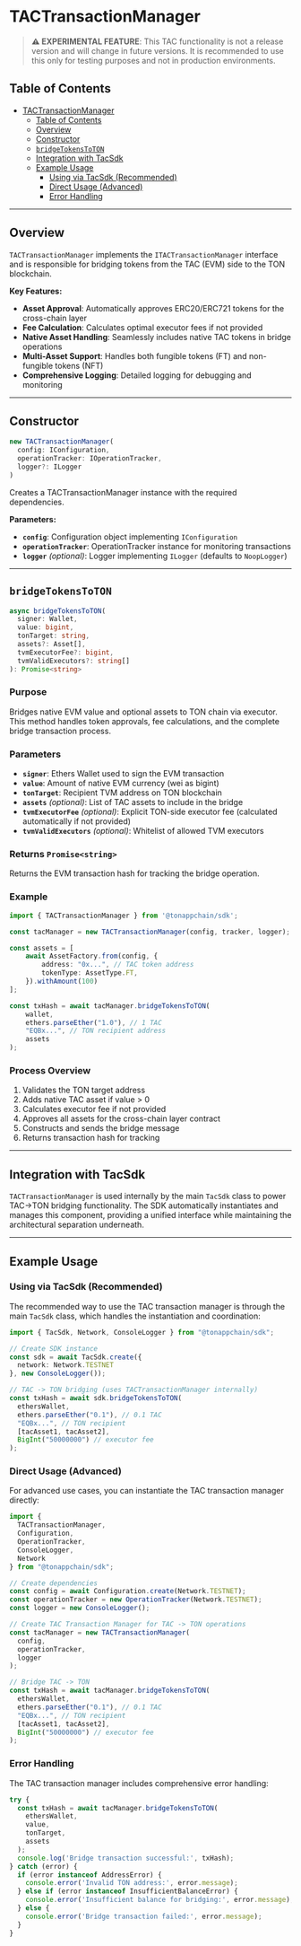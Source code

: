 # TACTransactionManager

> **⚠️ EXPERIMENTAL FEATURE**: This TAC functionality is not a release version and will change in future versions. It is recommended to use this only for testing purposes and not in production environments.

## Table of Contents

- [TACTransactionManager](#tactransactionmanager)
  - [Table of Contents](#table-of-contents)
  - [Overview](#overview)
  - [Constructor](#constructor)
  - [`bridgeTokensToTON`](#bridgetokenstoton)
  - [Integration with TacSdk](#integration-with-tacsdk)
  - [Example Usage](#example-usage)
    - [Using via TacSdk (Recommended)](#using-via-tacsdk-recommended)
    - [Direct Usage (Advanced)](#direct-usage-advanced)
    - [Error Handling](#error-handling)

---

## Overview

`TACTransactionManager` implements the `ITACTransactionManager` interface and is responsible for bridging tokens from the TAC (EVM) side to the TON blockchain.

**Key Features:**
- **Asset Approval**: Automatically approves ERC20/ERC721 tokens for the cross-chain layer
- **Fee Calculation**: Calculates optimal executor fees if not provided
- **Native Asset Handling**: Seamlessly includes native TAC tokens in bridge operations
- **Multi-Asset Support**: Handles both fungible tokens (FT) and non-fungible tokens (NFT)
- **Comprehensive Logging**: Detailed logging for debugging and monitoring

---

## Constructor

```typescript
new TACTransactionManager(
  config: IConfiguration,
  operationTracker: IOperationTracker,
  logger?: ILogger
)
```

Creates a TACTransactionManager instance with the required dependencies.

**Parameters:**
- **`config`**: Configuration object implementing `IConfiguration`
- **`operationTracker`**: OperationTracker instance for monitoring transactions
- **`logger`** *(optional)*: Logger implementing `ILogger` (defaults to `NoopLogger`)

---

## `bridgeTokensToTON`

```typescript
async bridgeTokensToTON(
  signer: Wallet,
  value: bigint,
  tonTarget: string,
  assets?: Asset[],
  tvmExecutorFee?: bigint,
  tvmValidExecutors?: string[]
): Promise<string>
```

### **Purpose**

Bridges native EVM value and optional assets to TON chain via executor. This method handles token approvals, fee calculations, and the complete bridge transaction process.

### **Parameters**

- **`signer`**: Ethers Wallet used to sign the EVM transaction
- **`value`**: Amount of native EVM currency (wei as bigint)
- **`tonTarget`**: Recipient TVM address on TON blockchain
- **`assets`** *(optional)*: List of TAC assets to include in the bridge
- **`tvmExecutorFee`** *(optional)*: Explicit TON-side executor fee (calculated automatically if not provided)
- **`tvmValidExecutors`** *(optional)*: Whitelist of allowed TVM executors

### **Returns** `Promise<string>`

Returns the EVM transaction hash for tracking the bridge operation.

### **Example**

```typescript
import { TACTransactionManager } from '@tonappchain/sdk';

const tacManager = new TACTransactionManager(config, tracker, logger);

const assets = [
    await AssetFactory.from(config, {
        address: "0x...", // TAC token address
        tokenType: AssetType.FT,
    }).withAmount(100)
];

const txHash = await tacManager.bridgeTokensToTON(
    wallet,
    ethers.parseEther("1.0"), // 1 TAC
    "EQBx...", // TON recipient address
    assets
);
```

### **Process Overview**

1. Validates the TON target address
2. Adds native TAC asset if value > 0
3. Calculates executor fee if not provided
4. Approves all assets for the cross-chain layer contract
5. Constructs and sends the bridge message
6. Returns transaction hash for tracking

---

## Integration with TacSdk

`TACTransactionManager` is used internally by the main `TacSdk` class to power TAC->TON bridging functionality. The SDK automatically instantiates and manages this component, providing a unified interface while maintaining the architectural separation underneath.

---

## Example Usage

### Using via TacSdk (Recommended)

The recommended way to use the TAC transaction manager is through the main `TacSdk` class, which handles the instantiation and coordination:

```typescript
import { TacSdk, Network, ConsoleLogger } from "@tonappchain/sdk";

// Create SDK instance
const sdk = await TacSdk.create({ 
  network: Network.TESTNET 
}, new ConsoleLogger());

// TAC -> TON bridging (uses TACTransactionManager internally)
const txHash = await sdk.bridgeTokensToTON(
  ethersWallet,
  ethers.parseEther("0.1"), // 0.1 TAC
  "EQBx...", // TON recipient
  [tacAsset1, tacAsset2],
  BigInt("50000000") // executor fee
);
```

### Direct Usage (Advanced)

For advanced use cases, you can instantiate the TAC transaction manager directly:

```typescript
import { 
  TACTransactionManager, 
  Configuration, 
  OperationTracker, 
  ConsoleLogger, 
  Network 
} from "@tonappchain/sdk";

// Create dependencies
const config = await Configuration.create(Network.TESTNET);
const operationTracker = new OperationTracker(Network.TESTNET);
const logger = new ConsoleLogger();

// Create TAC Transaction Manager for TAC -> TON operations
const tacManager = new TACTransactionManager(
  config,
  operationTracker,
  logger
);

// Bridge TAC -> TON
const txHash = await tacManager.bridgeTokensToTON(
  ethersWallet,
  ethers.parseEther("0.1"), // 0.1 TAC
  "EQBx...", // TON recipient
  [tacAsset1, tacAsset2],
  BigInt("50000000") // executor fee
);
```

### Error Handling

The TAC transaction manager includes comprehensive error handling:

```typescript
try {
  const txHash = await tacManager.bridgeTokensToTON(
    ethersWallet,
    value,
    tonTarget,
    assets
  );
  console.log('Bridge transaction successful:', txHash);
} catch (error) {
  if (error instanceof AddressError) {
    console.error('Invalid TON address:', error.message);
  } else if (error instanceof InsufficientBalanceError) {
    console.error('Insufficient balance for bridging:', error.message);
  } else {
    console.error('Bridge transaction failed:', error.message);
  }
}
```